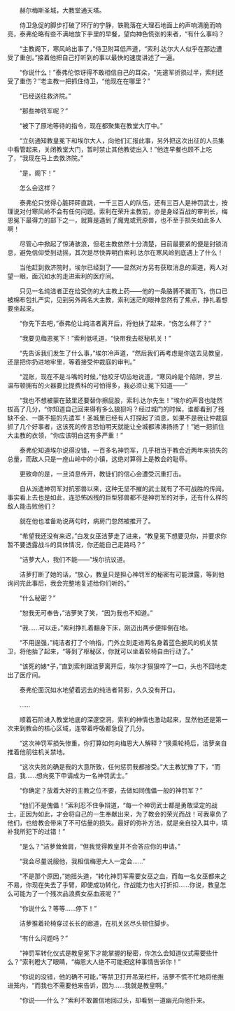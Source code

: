 　　赫尔梅斯圣城，大教堂通天塔。

　　侍卫急促的脚步打破了环厅的宁静，铁靴落在大理石地面上的声响清脆而响亮，泰弗伦略有些不满地放下手里的早餐，望向神色慌张的来者，“有什么事吗？

　　“主教阁下，寒风岭出事了，”侍卫附耳低声道，“索利.达尔大人似乎在那边遭受了重创。”接着他把自己打听到的事以最快的速度讲述了一遍。

　　“你说什么！”泰弗伦惊讶得不敢相信自己的耳朵，“先遣军折损过半，索利还受了重伤？”老主教一把抓住侍卫，“他现在在哪里？”

　　“已经送往救济院。”

　　“那些神罚军呢？”

　　“被下了原地等待的指令，现在都聚集在教堂大厅中。”

　　“立刻通知教皇冕下和埃尔大人，向他们汇报此事，另外把这次出征的人员集中看管起来，关闭教堂大门，暂时禁止其他教徒出入！”他连早餐也顾不上吃了，“我现在马上去救济院。”

　　“是，阁下！”

　　怎么会这样？

　　泰弗伦只觉得心脏砰砰直跳，一千三百人的队伍，还有三百人是神罚武士，按理说对付寒风岭不会有任何问题。索利在荣升主教前，亦是身经百战的审判长，梅恩冕下最得力的部下之一，就算是遇到了魔鬼或荒原兽，也不至于损失如此多人啊！

　　尽管心中掀起了惊涛骇浪，但老主教依然十分清楚，目前最要紧的便是封锁消息，避免信仰受到动摇，其次是尽快弄明白索利.达尔在寒风岭到底遇上了什么！

　　当他赶到救济院时，埃尔已经到了——显然对方另有获取消息的渠道，两人对望一眼，面沉如水的走进索利的医疗间。

　　只见一名纯洁者正在给受伤的大主教上药——他的一条胳膊不翼而飞，伤口已被棉布包扎严实，见到另外两名大主教，索利迷茫的眼神忽然有了焦点，挣扎着想要坐起来。

　　“你先下去吧，”泰弗伦让纯洁者离开后，将他扶了起来，“伤怎么样了？”

　　“我要见梅恩冕下！”索利低吼道，“快带我去枢秘机关！”

　　“先告诉我们发生了什么事，”埃尔冷声道，“然后我们再考虑是你送去见教皇，还是把你扔进地牢里，等着接受仲裁庭的审判。”

　　“混账，现在不是斗嘴的时候，”他咬牙切齿地说道，“寒风岭是个陷阱，罗兰.温布顿拥有的火器要比提费科的可怕得多，我必须让冕下知道——”

　　“我也不想被蒙在鼓里还要替你擦屁股，索利.达尔先生！”埃尔的声音也陡然拔高了几分，“你知道自己回来得有多么狼狈吗？经过城门的时候，谁都看到了残缺不全、一蹶不振的先遣军！圣城里已经有人打探起了消息，如果不是我让仲裁庭抓了几个好事者，这该死的传言恐怕明天就能让全城都沸沸扬扬了！”她一把抓住大主教的衣领，“你应该明白这有多严重！”

　　泰弗伦知道埃尔说得没错，一百多名神罚军，几乎相当于教会近两年来损失的总量，而敌人只是一座山岭中的小镇，这绝对算得上是教会的耻辱。

　　更致命的是，一旦消息传开，教徒们的信心会遭受沉重打击。

　　自从派遣神罚军对抗邪兽以来，这种无坚不摧的武士就有了不可战胜的传闻。事实看上去也是如此，连恐怖凶残的巨型邪兽都不是神罚军的对手，还有什么样的敌人能击败他们？

　　就在他也准备劝说两句时，病房门忽然被推开了。

　　“希望我还没有来迟，”白发女巫洁萝走了进来，“教皇冕下想要见你，并要求你暂不要透露战斗的具体情况，你还能自己走路吗？”

　　“洁萝大人，我们不能——”埃尔抗议道。

　　洁萝打断了她的话，“放心，教皇只是担心神罚军的秘密有可能泄露，等到他询问完此事后，我会完整地复述给你们听的。”

　　“什么秘密？”

　　“恕我无可奉告，”洁萝笑了笑，“因为我也不知道。”

　　“我……可以走，”索利挣扎着翻身下床，刚迈出两步便摔倒在地。

　　“不用逞强，”纯洁者打了个响指，门外立刻走进两名身着蓝色披风的机关禁卫，将他抬了起来，“等到了枢秘区，你就可以坐着轮椅自由行动了。”

　　“该死的婊*子，”直到索利跟洁萝离开后，埃尔才狠狠啐了一口，头也不回地走出了医疗间。

　　泰弗伦面沉如水地望着远去的纯洁者背影，久久没有开口。

　　……

　　顺着石阶进入教堂地底的深邃空洞，索利的神情也激动起来，显然他还是第一次来到教会的核心区域，连带着呼吸都急促了几分。

　　“这次神罚军损失惨重，你打算如何向梅恩大人解释？”换乘轮椅后，洁萝亲自推着他前往机关禁地。

　　“这次失败的确是我的大意所致，任何惩罚我都接受。”大主教犹豫了下，“而且，我……想向冕下申请成为一名神罚武士。”

　　“你确定？放着大好的主教之位不要，去做如同傀儡一般的神罚军？”

　　“他们不是傀儡！”索利忍不住争辩道，“每一个神罚武士都是勇敢坚定的战士，正因为如此，才会将自己的一生奉献出来，为了教会的荣光而战！可我辜负了他们，也给教会带来了不可估量的损失。最好的弥补方法，就是亲自投入其中，填补我所犯下的过错！”

　　“是么？”洁萝耸耸肩，“但我觉得教皇并不会答应你的申请。”

　　“我会尽量说服他，我相信梅恩大人一定会……”

　　“不是那个原因，”她摇头道，“转化神罚军需要女巫之血，而每一名女巫都来之不易，你现在失去了手臂，即使成功转化，作战能力也大打折扣……你说，教皇怎么可能为了一个残次品浪费女巫血液呢？”

　　“你说什么？等等……停下！”

　　洁萝推着轮椅穿过长长的廊道，在机关区尽头顿住脚步。

　　“有什么问题吗？”

　　“神罚军转化仪式是教皇冕下才能掌握的秘密，你怎么会知道仪式需要些什么？”索利瞪大了眼睛，“梅恩大人绝不可能把这种事情告诉你！”

　　“你说的没错，他的确不可能，”等禁卫打开吊笼栏杆，洁萝不慌不忙地将他推进笼内，“而我也不需要他来告诉，因为……我就是教皇啊。”

　　“你说——什么？”索利不敢置信地回过头，却看到一道幽光向他扑来。

